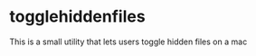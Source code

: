 togglehiddenfiles
=================

This is a small utility that lets users toggle hidden files on a mac 
